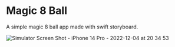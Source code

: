 # Magic 8 Ball

A simple magic 8 ball app made with swift storyboard.

![Simulator Screen Shot - iPhone 14 Pro - 2022-12-04 at 20 34 53](https://user-images.githubusercontent.com/60455369/205522672-34e25e07-5035-40a7-912f-dc2e200429b6.png)
